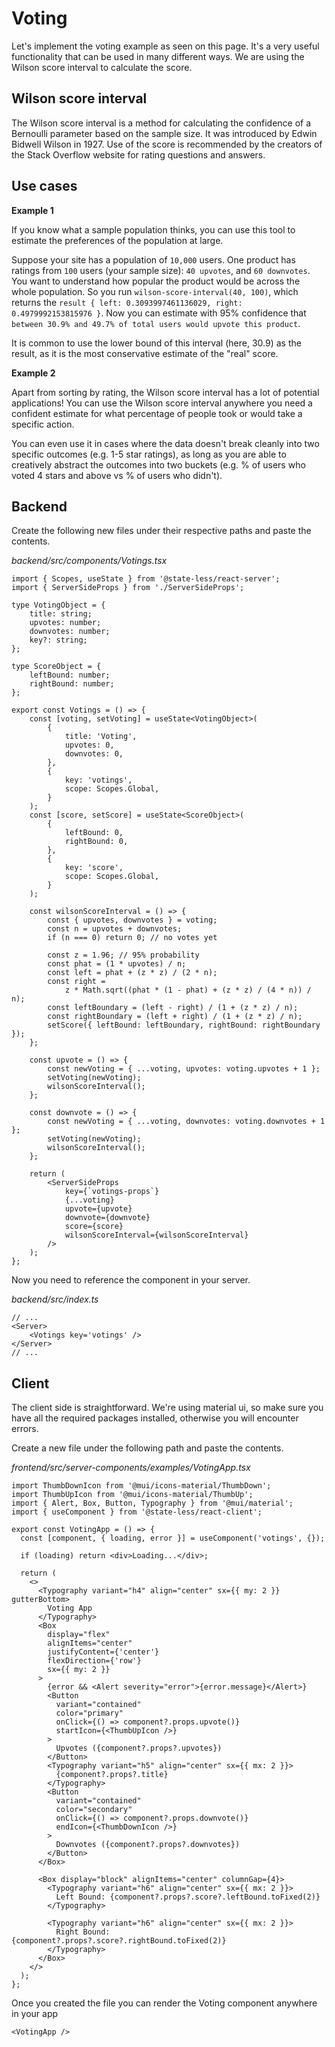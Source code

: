 # Voting

Let's implement the voting example as seen on this page. It's a very useful functionality that can be used in many different ways. We are using the Wilson score interval to calculate the score.

## Wilson score interval

The Wilson score interval is a method for calculating the confidence of a Bernoulli parameter based on the sample size. It was introduced by Edwin Bidwell Wilson in 1927. Use of the score is recommended by the creators of the Stack Overflow website for rating questions and answers.

## Use cases

**Example 1**

If you know what a sample population thinks, you can use this tool to estimate the preferences of the population at large.

Suppose your site has a population of `10,000` users. One product has ratings from `100` users (your sample size): `40 upvotes`, and `60 downvotes`. You want to understand how popular the product would be across the whole population. So you run `wilson-score-interval(40, 100)`, which returns the `result { left: 0.3093997461136029, right: 0.4979992153815976 }`. Now you can estimate with 95% confidence that `between 30.9% and 49.7% of total users would upvote this product`.

It is common to use the lower bound of this interval (here, 30.9) as the result, as it is the most conservative estimate of the "real" score.

**Example 2**

Apart from sorting by rating, the Wilson score interval has a lot of potential applications! You can use the Wilson score interval anywhere you need a confident estimate for what percentage of people took or would take a specific action.

You can even use it in cases where the data doesn't break cleanly into two specific outcomes (e.g. 1-5 star ratings), as long as you are able to creatively abstract the outcomes into two buckets (e.g. % of users who voted 4 stars and above vs % of users who didn't).

## Backend

Create the following new files under their respective paths and paste the contents.

_backend/src/components/Votings.tsx_

```tsx
import { Scopes, useState } from '@state-less/react-server';
import { ServerSideProps } from './ServerSideProps';

type VotingObject = {
    title: string;
    upvotes: number;
    downvotes: number;
    key?: string;
};

type ScoreObject = {
    leftBound: number;
    rightBound: number;
};

export const Votings = () => {
    const [voting, setVoting] = useState<VotingObject>(
        {
            title: 'Voting',
            upvotes: 0,
            downvotes: 0,
        },
        {
            key: 'votings',
            scope: Scopes.Global,
        }
    );
    const [score, setScore] = useState<ScoreObject>(
        {
            leftBound: 0,
            rightBound: 0,
        },
        {
            key: 'score',
            scope: Scopes.Global,
        }
    );

    const wilsonScoreInterval = () => {
        const { upvotes, downvotes } = voting;
        const n = upvotes + downvotes;
        if (n === 0) return 0; // no votes yet

        const z = 1.96; // 95% probability
        const phat = (1 * upvotes) / n;
        const left = phat + (z * z) / (2 * n);
        const right =
            z * Math.sqrt((phat * (1 - phat) + (z * z) / (4 * n)) / n);
        const leftBoundary = (left - right) / (1 + (z * z) / n);
        const rightBoundary = (left + right) / (1 + (z * z) / n);
        setScore({ leftBound: leftBoundary, rightBound: rightBoundary });
    };

    const upvote = () => {
        const newVoting = { ...voting, upvotes: voting.upvotes + 1 };
        setVoting(newVoting);
        wilsonScoreInterval();
    };

    const downvote = () => {
        const newVoting = { ...voting, downvotes: voting.downvotes + 1 };
        setVoting(newVoting);
        wilsonScoreInterval();
    };

    return (
        <ServerSideProps
            key={`votings-props`}
            {...voting}
            upvote={upvote}
            downvote={downvote}
            score={score}
            wilsonScoreInterval={wilsonScoreInterval}
        />
    );
};

```

Now you need to reference the component in your server.

_backend/src/index.ts_

```tsx
// ...
<Server>
	<Votings key='votings' />
</Server>
// ...
```

## Client

The client side is straightforward. We're using material ui, so make sure you have all the required packages installed, otherwise you will encounter errors.

Create a new file under the following path and paste the contents.

_frontend/src/server-components/examples/VotingApp.tsx_

```tsx
import ThumbDownIcon from '@mui/icons-material/ThumbDown';
import ThumbUpIcon from '@mui/icons-material/ThumbUp';
import { Alert, Box, Button, Typography } from '@mui/material';
import { useComponent } from '@state-less/react-client';

export const VotingApp = () => {
  const [component, { loading, error }] = useComponent('votings', {});

  if (loading) return <div>Loading...</div>;

  return (
    <>
      <Typography variant="h4" align="center" sx={{ my: 2 }} gutterBottom>
        Voting App
      </Typography>
      <Box
        display="flex"
        alignItems="center"
        justifyContent={'center'}
        flexDirection={'row'}
        sx={{ my: 2 }}
      >
        {error && <Alert severity="error">{error.message}</Alert>}
        <Button
          variant="contained"
          color="primary"
          onClick={() => component?.props.upvote()}
          startIcon={<ThumbUpIcon />}
        >
          Upvotes ({component?.props?.upvotes})
        </Button>
        <Typography variant="h5" align="center" sx={{ mx: 2 }}>
          {component?.props?.title}
        </Typography>
        <Button
          variant="contained"
          color="secondary"
          onClick={() => component?.props.downvote()}
          endIcon={<ThumbDownIcon />}
        >
          Downvotes ({component?.props?.downvotes})
        </Button>
      </Box>

      <Box display="block" alignItems="center" columnGap={4}>
        <Typography variant="h6" align="center" sx={{ mx: 2 }}>
          Left Bound: {component?.props?.score?.leftBound.toFixed(2)}
        </Typography>

        <Typography variant="h6" align="center" sx={{ mx: 2 }}>
          Right Bound: {component?.props?.score?.rightBound.toFixed(2)}
        </Typography>
      </Box>
    </>
  );
};

```

Once you created the file you can render the Voting component anywhere in your app

```tsx
<VotingApp />
```
